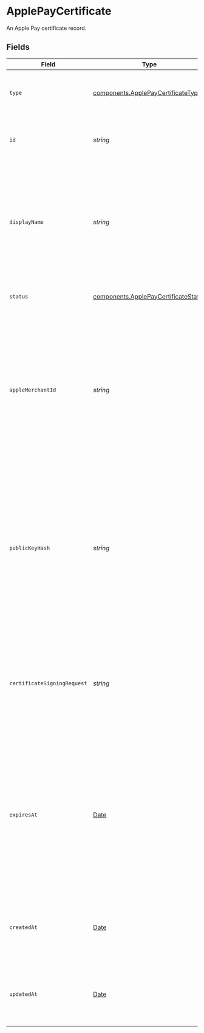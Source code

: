 # ApplePayCertificate

An Apple Pay certificate record.


## Fields

| Field                                                                                                                                                                                                                                                                                                                                                                                    | Type                                                                                                                                                                                                                                                                                                                                                                                     | Required                                                                                                                                                                                                                                                                                                                                                                                 | Description                                                                                                                                                                                                                                                                                                                                                                              | Example                                                                                                                                                                                                                                                                                                                                                                                  |
| ---------------------------------------------------------------------------------------------------------------------------------------------------------------------------------------------------------------------------------------------------------------------------------------------------------------------------------------------------------------------------------------- | ---------------------------------------------------------------------------------------------------------------------------------------------------------------------------------------------------------------------------------------------------------------------------------------------------------------------------------------------------------------------------------------- | ---------------------------------------------------------------------------------------------------------------------------------------------------------------------------------------------------------------------------------------------------------------------------------------------------------------------------------------------------------------------------------------- | ---------------------------------------------------------------------------------------------------------------------------------------------------------------------------------------------------------------------------------------------------------------------------------------------------------------------------------------------------------------------------------------- | ---------------------------------------------------------------------------------------------------------------------------------------------------------------------------------------------------------------------------------------------------------------------------------------------------------------------------------------------------------------------------------------- |
| `type`                                                                                                                                                                                                                                                                                                                                                                                   | [components.ApplePayCertificateType](../../models/components/applepaycertificatetype.md)                                                                                                                                                                                                                                                                                                 | :heavy_minus_sign:                                                                                                                                                                                                                                                                                                                                                                       | The type of this resource. Is always `apple-pay-certificate`.                                                                                                                                                                                                                                                                                                                            | apple-pay-certificate                                                                                                                                                                                                                                                                                                                                                                    |
| `id`                                                                                                                                                                                                                                                                                                                                                                                     | *string*                                                                                                                                                                                                                                                                                                                                                                                 | :heavy_minus_sign:                                                                                                                                                                                                                                                                                                                                                                       | The unique identifier for this Apple Pay certificate record.                                                                                                                                                                                                                                                                                                                             | fe26475d-ec3e-4884-9553-f7356683f7f9                                                                                                                                                                                                                                                                                                                                                     |
| `displayName`                                                                                                                                                                                                                                                                                                                                                                            | *string*                                                                                                                                                                                                                                                                                                                                                                                 | :heavy_minus_sign:                                                                                                                                                                                                                                                                                                                                                                       | The name for this Apple Pay certificate which is used in the Gr4vy admin<br/>panel to give the Apple Pay certificate a human readable name.                                                                                                                                                                                                                                              | iPad App v2                                                                                                                                                                                                                                                                                                                                                                              |
| `status`                                                                                                                                                                                                                                                                                                                                                                                 | [components.ApplePayCertificateStatus](../../models/components/applepaycertificatestatus.md)                                                                                                                                                                                                                                                                                             | :heavy_minus_sign:                                                                                                                                                                                                                                                                                                                                                                       | The status of this Apple Pay certificate.                                                                                                                                                                                                                                                                                                                                                | active                                                                                                                                                                                                                                                                                                                                                                                   |
| `appleMerchantId`                                                                                                                                                                                                                                                                                                                                                                        | *string*                                                                                                                                                                                                                                                                                                                                                                                 | :heavy_minus_sign:                                                                                                                                                                                                                                                                                                                                                                       | The unique identifier representing a merchant for Apple Pay. This value is<br/>populated after the Apple Pay certificate record has been updated with<br/>the payment processing certificate received from Apple.                                                                                                                                                                        | merchant.com.gr4vy.demo                                                                                                                                                                                                                                                                                                                                                                  |
| `publicKeyHash`                                                                                                                                                                                                                                                                                                                                                                          | *string*                                                                                                                                                                                                                                                                                                                                                                                 | :heavy_minus_sign:                                                                                                                                                                                                                                                                                                                                                                       | The hash value of the public key associated with this Apple Pay<br/>certificate. This value is populated after the Apple Pay certificate<br/>record has been updated with the payment processing certificate<br/>received from Apple.                                                                                                                                                    | WSOIlV70592m1ah1sm0mcmhJPQsAIWGSg7FSe+uzHtc=                                                                                                                                                                                                                                                                                                                                             |
| `certificateSigningRequest`                                                                                                                                                                                                                                                                                                                                                              | *string*                                                                                                                                                                                                                                                                                                                                                                                 | :heavy_minus_sign:                                                                                                                                                                                                                                                                                                                                                                       | The Certificate Signing Request to upload to the Apple Developer console<br/>when creating a new payment processing certificate.                                                                                                                                                                                                                                                         | -----BEGIN CERTIFICATE REQUEST-----\nMIHTMHsCAQAwGTEXMBUG<br/>A1UEAwwOc3BpZGVyLnNhbmRib3gwWTATBgcqhkjOPQIB\nBggqhkjOPQM<br/>BBwNCAAQZgRE56Evtf6f9fD4Hn1zOMwyrgXU4CQXuyPXoIjiMwKXE\nV/<br/>Hx9NX7vZbOSXhyzPaU/b6HdLMfx2+UP/GZ48jYoAAwCgYIKoZIzj0EAwI<br/>DSAAw\nRQIgPhcfepIaX9s8E8WI/T+GEUqwuYIoVUQV+F8KlaYGukACIQ<br/>CLeLocEFWFYPHN\n+QsLoyXvbbqmEjSPB4vQKmXQZ8I2DA==\n-----EN<br/>D CERTIFICATE REQUEST-----\n |
| `expiresAt`                                                                                                                                                                                                                                                                                                                                                                              | [Date](https://developer.mozilla.org/en-US/docs/Web/JavaScript/Reference/Global_Objects/Date)                                                                                                                                                                                                                                                                                            | :heavy_minus_sign:                                                                                                                                                                                                                                                                                                                                                                       | The date and time this Apple Pay certificate expires. This value is<br/>populated after the Apple Pay certificate record has been updated<br/>with the payment processing certificate received from Apple.                                                                                                                                                                               | 2013-07-16T19:23:00.000+00:00                                                                                                                                                                                                                                                                                                                                                            |
| `createdAt`                                                                                                                                                                                                                                                                                                                                                                              | [Date](https://developer.mozilla.org/en-US/docs/Web/JavaScript/Reference/Global_Objects/Date)                                                                                                                                                                                                                                                                                            | :heavy_minus_sign:                                                                                                                                                                                                                                                                                                                                                                       | The date and time this Apple Pay certificate record was created in our<br/>system.                                                                                                                                                                                                                                                                                                       | 2013-07-16T19:23:00.000+00:00                                                                                                                                                                                                                                                                                                                                                            |
| `updatedAt`                                                                                                                                                                                                                                                                                                                                                                              | [Date](https://developer.mozilla.org/en-US/docs/Web/JavaScript/Reference/Global_Objects/Date)                                                                                                                                                                                                                                                                                            | :heavy_minus_sign:                                                                                                                                                                                                                                                                                                                                                                       | The date and time this Apple Pay certificate record was last updated.                                                                                                                                                                                                                                                                                                                    | 2013-07-16T19:23:00.000+00:00                                                                                                                                                                                                                                                                                                                                                            |